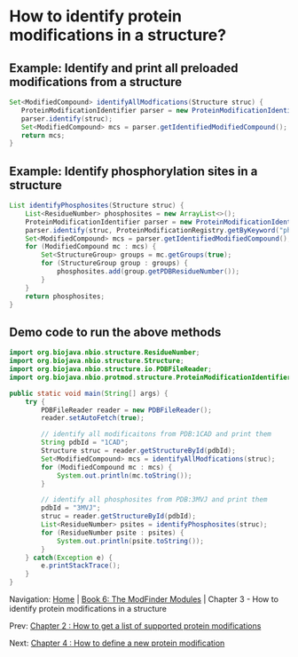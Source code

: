 How to identify protein modifications in a structure?
===

## Example: Identify and print all preloaded modifications from a structure

```java
Set<ModifiedCompound> identifyAllModfications(Structure struc) {
   ProteinModificationIdentifier parser = new ProteinModificationIdentifier();
   parser.identify(struc);
   Set<ModifiedCompound> mcs = parser.getIdentifiedModifiedCompound();
   return mcs;
}
```

## Example: Identify phosphorylation sites in a structure

```java
List identifyPhosphosites(Structure struc) {
    List<ResidueNumber> phosphosites = new ArrayList<>();
    ProteinModificationIdentifier parser = new ProteinModificationIdentifier();
    parser.identify(struc, ProteinModificationRegistry.getByKeyword("phosphoprotein"));
    Set<ModifiedCompound> mcs = parser.getIdentifiedModifiedCompound();
    for (ModifiedCompound mc : mcs) {
        Set<StructureGroup> groups = mc.getGroups(true);
        for (StructureGroup group : groups) {
            phosphosites.add(group.getPDBResidueNumber());
        }
    }
    return phosphosites;
}
```

## Demo code to run the above methods

```java
import org.biojava.nbio.structure.ResidueNumber;
import org.biojava.nbio.structure.Structure;
import org.biojava.nbio.structure.io.PDBFileReader;
import org.biojava.nbio.protmod.structure.ProteinModificationIdentifier;

public static void main(String[] args) {
    try {
        PDBFileReader reader = new PDBFileReader();
        reader.setAutoFetch(true);

        // identify all modificaitons from PDB:1CAD and print them
        String pdbId = "1CAD";
        Structure struc = reader.getStructureById(pdbId);
        Set<ModifiedCompound> mcs = identifyAllModfications(struc);
        for (ModifiedCompound mc : mcs) {
            System.out.println(mc.toString());
        }

        // identify all phosphosites from PDB:3MVJ and print them
        pdbId = "3MVJ";
        struc = reader.getStructureById(pdbId);
        List<ResidueNumber> psites = identifyPhosphosites(struc);
        for (ResidueNumber psite : psites) {
            System.out.println(psite.toString());
        }
    } catch(Exception e) {
        e.printStackTrace();  
    }
}
```


Navigation:
[Home](../README.md)
| [Book 6: The ModFinder Modules](README.md)
| Chapter 3 - How to identify protein modifications in a structure

Prev: [Chapter 2 : How to get a list of supported protein modifications](supported-protein-modifications.md)

Next: [Chapter 4 : How to define a new protein modification](add-protein-modification.md)

